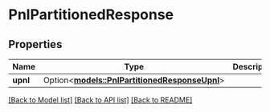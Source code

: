 # PnlPartitionedResponse

## Properties

Name | Type | Description | Notes
------------ | ------------- | ------------- | -------------
**upnl** | Option<[**models::PnlPartitionedResponseUpnl**](pnlPartitionedResponse_upnl.md)> |  | [optional]

[[Back to Model list]](../README.md#documentation-for-models) [[Back to API list]](../README.md#documentation-for-api-endpoints) [[Back to README]](../README.md)


